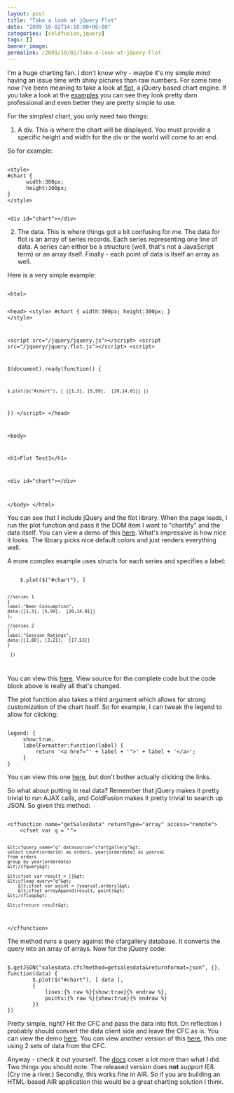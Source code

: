 ```yaml
---
layout: post
title: "Take a look at jQuery Flot"
date: "2009-10-02T14:10:00+06:00"
categories: [coldfusion,jquery]
tags: []
banner_image: 
permalink: /2009/10/02/Take-a-look-at-jQuery-Flot
---
```


I'm a huge charting fan. I don't know why - maybe it's my simple mind having an issue time with shiny pictures than raw numbers. For some time now I've been meaning to take a look at <a href="http://code.google.com/p/flot/">flot</a>, a jQuery based chart engine. If you take a look at the <a href="http://people.iola.dk/olau/flot/examples/">examples</a> you can see they look pretty darn professional and even better they are pretty simple to use.
<!--more-->
For the simplest chart, you only need two things:

1) A div. This is where the chart will be displayed. You must provide a specific height and width for the div or the world will come to an end. 

So for example:

<code>
&lt;style&gt;
#chart {
      width:300px;
      height:300px;
}
&lt;/style&gt;

&lt;div id="chart"&gt;&lt;/div&gt;
</code>

2) The data. This is where things got a bit confusing for me. The data for flot is an array of series records. Each series representing one line of data. A series can either be a structure (well, that's not a JavaScript term) or an array itself. Finally - each point of data is itself an array as well.

Here is a very simple example:

<code>
&lt;html&gt;

&lt;head&gt;
&lt;style&gt;
#chart {
      width:300px;
      height:300px;
}
&lt;/style&gt;

&lt;script src="/jquery/jquery.js"&gt;&lt;/script&gt;
&lt;script src="/jquery/jquery.flot.js"&gt;&lt;/script&gt;
&lt;script&gt;

$(document).ready(function() {

    $.plot($("#chart"), [ [[1,3], [5,99],  [20,14.01]] ])
	
})
&lt;/script&gt;
&lt;/head&gt;

&lt;body&gt;

&lt;h1&gt;Flot Test1&lt;/h1&gt;

&lt;div id="chart"&gt;&lt;/div&gt;

&lt;/body&gt;
&lt;/html&gt;
</code>

You can see that I include jQuery and the flot library. When the page loads, I run the plot function and pass it the DOM item I want to "chartify" and the data itself. You can view a demo of this <a href="http://www.raymondcamden.com/demos/flot/test.html">here</a>. What's impressive is how nice it looks. The library picks nice default colors and just renders everything well. 

A more complex example uses structs for each series and specifies a label:

<code>
    $.plot($("#chart"), [ 
	
	//series 1
	{
    label:"Beer Consumption",
	data:[[1,3], [5,99],  [20,14.01]]
	},

    //series 2
    {
    label:"Session Ratings",
    data:[[1,80], [3,21],  [17,53]]
    }
	
	 ])
</code>

You can view this <a href="http://www.coldfusionjedi.com/demos/flot/test2.html">here</a>. View source for the complete code but the code block above is really all that's changed. 

The plot function also takes a third argument which allows for strong customization of the chart itself. So for example, I can tweak the legend to allow for clicking:

<code>
legend: {
     show:true,
     labelFormatter:function(label) {
         return '&lt;a href="' + label + '"&gt;' + label + '&lt;/a&gt;';
     }
}
</code>

You can view this one <a href="http://www.coldfusionjedi.com/demos/flot/test3.html">here</a>, but don't bother actually clicking the links. 

So what about putting in real data? Remember that jQuery makes it pretty trivial to run AJAX calls, and ColdFusion makes it pretty trivial to search up JSON. So given this method:

<code>
&lt;cffunction name="getSalesData" returnType="array" access="remote"&gt;
    &lt;cfset var q = ""&gt;
	
	&lt;cfquery name="q" datasource="cfartgallery"&gt;
	select count(orderid) as orders, year(orderdate) as yearval
	from orders
	group by year(orderdate)
	&lt;/cfquery&gt;
	
	&lt;cfset var result = []&gt;
	&lt;cfloop query="q"&gt;
		&lt;cfset var point = [yearval,orders]&gt;
		&lt;cfset arrayAppend(result, point)&gt;
	&lt;/cfloop&gt;
	
	&lt;cfreturn result&gt;
&lt;/cffunction&gt;
</code>

The method runs a query against the cfargallery database. It converts the query into an array of arrays. Now for the jQuery code:

<code>
$.getJSON("salesdata.cfc?method=getsalesdata&returnformat=json", {}, function(data) {
	    $.plot($("#chart"), [ data ], 
		{
			lines:{% raw %}{show:true}{% endraw %},
			points:{% raw %}{show:true}{% endraw %}
		})
})
</code>

Pretty simple, right? Hit the CFC and pass the data into flot. On reflection I probably should convert the data client side and leave the CFC as is. You can view the demo <a href="http://www.coldfusionjedi.com/demos/flot/test4.html">here</a>. You can view another version of this <a href="http://www.coldfusionjedi.com/demos/flot/test6.html">here</a>, this one using 2 sets of data from the CFC. 

Anyway - check it out yourself. The <a href="http://people.iola.dk/olau/flot/API.txt">docs</a> cover a lot more than what I did. Two things you should note. The released version does <b>not</b> support IE8. (Cry me a river.) Secondly, this works fine in AIR. So if you are building an HTML-based AIR application this would be a great charting solution I think.